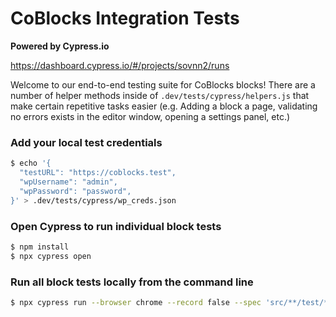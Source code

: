 # CoBlocks Integration Tests

**Powered by Cypress.io**

https://dashboard.cypress.io/#/projects/sovnn2/runs

Welcome to our end-to-end testing suite for CoBlocks blocks! There are a number of helper methods inside of `.dev/tests/cypress/helpers.js` that make certain repetitive tasks easier (e.g. Adding a block a page, validating no errors exists in the editor window, opening a settings panel, etc.)

### Add your local test credentials
```bash
$ echo '{
  "testURL": "https://coblocks.test",
  "wpUsername": "admin",
  "wpPassword": "password",
}' > .dev/tests/cypress/wp_creds.json
```

### Open Cypress to run individual block tests
```bash
$ npm install
$ npx cypress open
```

### Run all block tests locally from the command line
```bash
$ npx cypress run --browser chrome --record false --spec 'src/**/test/*.cypress.js'
```
